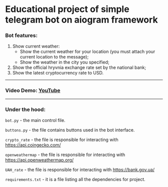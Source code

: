 # Educational project of simple telegram bot on aiogram framework

### Bot features:
1. Show current weather:
   * Show the current weather for your location (you must attach your current location to the message);
   * Show the weather in the city you specified;
2. Show the official hryvnia exchange rate set by the national bank;
3. Show the latest cryptocurrency rate to USD.

---
### Video Demo: [YouTube](http://example.com/)

---
### Under the hood:
`bot.py` - the main control file.

`buttons.py` - the file contains buttons used in the bot interface.

`crypto_rate` - the file is responsible for interacting with https://api.coingecko.com/

`openweathermap` - the file is responsible for interacting with https://api.openweathermap.org/

`UAH_rate` - the file is responsible for interacting with https://bank.gov.ua/

`requirements.txt` - it is a file listing all the dependencies for project.
